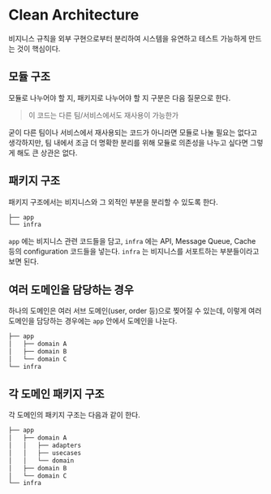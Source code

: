 # Clean Architecture

비지니스 규칙을 외부 구현으로부터 분리하여 시스템을 유연하고 테스트 가능하게 만드는 것이 핵심이다.

## 모듈 구조

모듈로 나누어야 할 지, 패키지로 나누어야 할 지 구분은 다음 질문으로 한다.

> 이 코드는 다른 팀/서비스에서도 재사용이 가능한가

굳이 다른 팀이나 서비스에서 재사용되는 코드가 아니라면 모듈로 나눌 필요는 없다고 생각하지만,
팀 내에서 조금 더 명확한 분리를 위해 모듈로 의존성을 나누고 싶다면 그렇게 해도 큰 상관은 없다.

## 패키지 구조

패키지 구조에서는 비지니스와 그 외적인 부분을 분리할 수 있도록 한다.

```bash
├── app
└── infra
```

`app` 에는 비지니스 관련 코드들을 담고, `infra` 에는 API, Message Queue, Cache 등의 configuration 코드들을 넣는다.
`infra` 는 비지니스를 서포트하는 부분들이라고 보면 된다.

## 여러 도메인을 담당하는 경우

하나의 도메인은 여러 서브 도메인(user, order 등)으로 찢어질 수 있는데, 이렇게
여러 도메인을 담당하는 경우에는 `app` 안에서 도메인을 나눈다.

```bash
├── app
│   ├── domain A
│   ├── domain B 
│   └── domain C
└── infra
```

## 각 도메인 패키지 구조

각 도메인의 패키지 구조는 다음과 같이 한다.

```bash
├── app
│   ├── domain A
│   │   ├── adapters
│   │   ├── usecases
│   │   └── domain
│   ├── domain B 
│   └── domain C
└── infra
```
